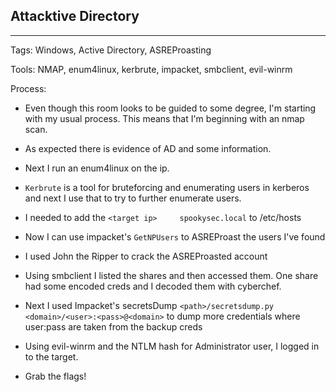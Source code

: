 ## Attacktive Directory

---

Tags: Windows, Active Directory, ASREProasting

Tools: NMAP, enum4linux, kerbrute, impacket, smbclient, evil-winrm

Process:

* Even though this room looks to be guided to some degree, I'm starting with my usual process. This means that I'm beginning with an nmap scan.

* As expected there is evidence of AD and some information.

* Next I run an enum4linux on the ip.

* `Kerbrute` is a tool for bruteforcing and enumerating users in kerberos and next I use that to try to further enumerate users.

* I needed to add the `<target ip>     spookysec.local` to /etc/hosts

* Now I can use impacket's `GetNPUsers` to ASREProast the users I've found

* I used John the Ripper to crack the ASREProasted account

* Using smbclient I listed the shares and then accessed them. One share had some encoded creds and I decoded them with cyberchef.

* Next I used Impacket's secretsDump `<path>/secretsdump.py <domain>/<user>:<pass>@<domain>` to dump more credentials where user:pass are taken from the backup creds

* Using evil-winrm and the NTLM hash for Administrator user, I logged in to the target.

* Grab the flags!